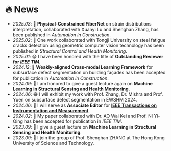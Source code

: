 # 🔥 News
- *2025.03*: 🎉 **Physical-Constrained FiberNet** on strain distributions interpretation, collaborated with Xuanyi Lu and Shenghan Zhang, has been published in *Automation in Construction*.
- *2025.02*: 🎉 One work collaborated with Tongji University on steel fatigue cracks detection 
using geometric computer vision technology has been published in *Structural Control and Health Monitoring*.
- *2025.01*: 😁 I have been honored with the title of **Outstanding Reviewer for *IEEE TIM***.
- *2024.12*: 🎉 **Weakly-aligned Cross-modal Learning Framework** for subsurface defect segmentation on building façades has been accepted for publication in *Automation in Construction*.
- *2024.09*: 📖 I am honored to give a guest lecture again on **Machine Learning in Structural Sensing and Health Monitoring**.
- *2024.06*: 😁 I will exhibit my work with Prof. Zhang, Dr. Mishra and Prof. Yuen on subsurface defect segmentation in EWSHM 2024.
- *2024.06*: 🎊 I will serve as **Associate Editor** for [**IEEE Transactions on Instrumentation and Measurement**](https://ieeexplore.ieee.org/xpl/RecentIssue.jsp?punumber=19).
- *2024.02*: 🎉 My paper collaborated with Dr. AO Wai Kei and Prof. NI Yi-Qing 
 has been accepted for publication in *IEEE TIM*.
- *2023.09*: 📖 I give a guest lecture on **Machine Learning in Structural Sensing and Health Monitoring**.
- *2023.09*: 🚀 I join the group of Prof. Shenghan ZHANG at The Hong Kong University of Science and Technology.